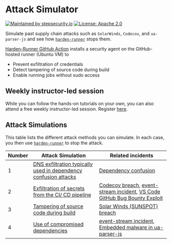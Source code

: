 # Attack Simulator

[![Maintained by stepsecurity.io](https://img.shields.io/badge/maintained%20by-stepsecurity.io-blueviolet)](https://stepsecurity.io/?utm_source=github&utm_medium=organic_oss&utm_campaign=harden-runner)
[![License: Apache 2.0](https://img.shields.io/badge/License-Apache%202.0-blue.svg)](https://raw.githubusercontent.com/step-security/harden-runner/main/LICENSE)

Simulate past supply chain attacks such as `SolarWinds`, `Codecov`, and `ua-parser-js` and see how [`harden-runner`](https://github.com/step-security/harden-runner) stops them.

[Harden-Runner GitHub Action](https://github.com/step-security/harden-runner) installs a security agent on the GitHub-hosted runner (Ubuntu VM) to

- Prevent exfiltration of credentials
- Detect tampering of source code during build
- Enable running jobs without sudo access

## Weekly instructor-led session

While you can follow the hands-on tutorials on your own, you can also attend a free weekly instructor-led session. 
Register [here](https://calendly.com/varunsh-step/supply-chain-goat).

## Attack Simulations

This table lists the different attack methods you can simulate. In each case, you then use [`harden-runner`](https://github.com/step-security/harden-runner) to stop the attack.

| Number | Attack Simulation                                                                          | Related incidents                                                                                                                                                                                                                                                                                                             |
| ------ | ------------------------------------------------------------------------------------------ | ----------------------------------------------------------------------------------------------------------------------------------------------------------------------------------------------------------------------------------------------------------------------------------------------------------------------------- |
| 1      | [DNS exfiltration typically used in dependency confusion attacks](docs/DNSExfiltration.md) | [Dependency confusion](https://medium.com/@alex.birsan/dependency-confusion-4a5d60fec610)                                                                                                                                                                                                                                     |
| 2      | [Exfiltration of secrets from the CI/ CD pipeline](docs/RestrictOutboundTraffic.md)        | [Codecov breach](https://about.codecov.io/security-update/), [event-stream incident](https://blog.npmjs.org/post/180565383195/details-about-the-event-stream-incident.html), [VS Code GitHub Bug Bounty Exploit](https://www.bleepingcomputer.com/news/security/heres-how-a-researcher-broke-into-microsoft-vs-codes-github/) |
| 3      | [Tampering of source code during build](docs/MonitorSourceCode.md)                         | [Solar Winds (SUNSPOT) breach](http://crowdstrike.com/blog/sunspot-malware-technical-analysis/)                                                                                                                                                                                                                               |
| 4      | [Use of compromised dependencies](docs/CompromisedDependency.md)                           | [event-stream incident](https://blog.npmjs.org/post/180565383195/details-about-the-event-stream-incident.html), [Embedded malware in ua-parser-js](https://github.com/advisories/GHSA-pjwm-rvh2-c87w)                                                                                                                         |
